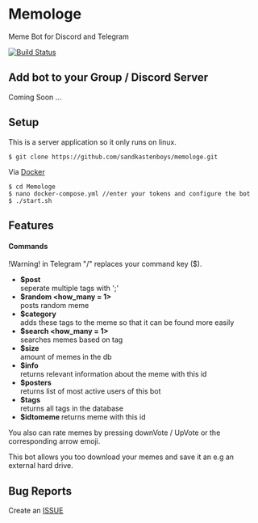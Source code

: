 # Memologe
Meme Bot for Discord and Telegram

[![Build Status](https://img.shields.io/travis/sandkastenboys/memologe.svg?maxAge=1200)](https://travis-ci.org/sandkastenboys/memologe)

## Add bot to your Group / Discord Server

Coming Soon ...

## Setup

This is a server application so it only runs on linux.

```sybase
$ git clone https://github.com/sandkastenboys/memologe.git
```
Via [Docker](https://hub.docker.com/r/einspaten/memologe)

```sybase
$ cd Memologe
$ nano docker-compose.yml //enter your tokens and configure the bot
$ ./start.sh
```

## Features

#### Commands
    
  !Warning! in Telegram "/" replaces your command key ($).  
    
  - **$post <link> <tags>**         
  seperate multiple tags with ';'
  - **$random <how_many = 1>**         
  posts random meme
  - **$category <id> <tags>**           
  adds these tags to the meme so that it can be found more easily
  - **$search <tag> <how_many = 1>**     
  searches memes based on tag
  - **$size**                            
  amount of memes in the db
  - **$info <id>**                       
  returns relevant information about the meme with this id
  - **$posters**                         
  returns list of most active users of this bot
  - **$tags**                            
  returns all tags in the database
  - **$idtomeme <id>**
  returns meme with this id
 
You also can rate memes by pressing downVote / UpVote or the corresponding arrow emoji.

This bot allows you too download your memes and save it an e.g an external hard drive.

## Bug Reports

Create an [ISSUE](https://github.com/sandkastenboys/memologe/issues/new?assignees=&labels=bug&template=bug_report.md&title=)
